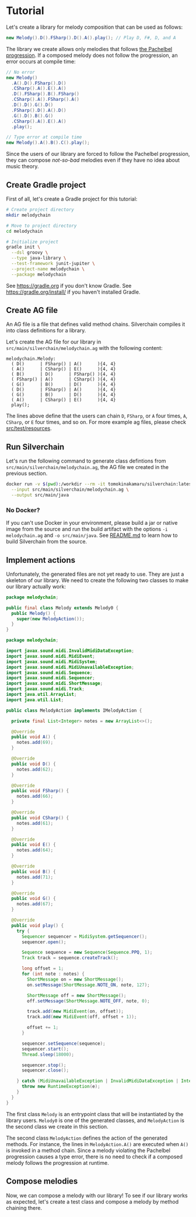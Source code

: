 # Tutorial

Let's create a library for melody composition that can be used as follows:

```java
new Melody().D().FSharp().D().A().play(); // Play D, F#, D, and A
```

The library we create allows only melodies that follows [the Pachelbel progression](http://openmusictheory.com/popRockHarmony-pachelbel.html). If a composed melody does not follow the progression, an error occurs at compile time:

```java
// No error
new Melody()
  .A().D().FSharp().D()
  .CSharp().A().E().A()
  .D().FSharp().B().FSharp()
  .CSharp().A().FSharp().A()
  .D().D().G().D()
  .FSharp().D().A().D()
  .G().D().B().G()
  .CSharp().A().E().A()
  .play();

// Type error at compile time
new Melody().A().B().C().play();
```

Since the users of our library are forced to follow the Pachelbel progression, they can compose *not-so-bad* melodies even if they have no idea about music theory.

## Create Gradle project

First of all, let's create a Gradle project for this tutorial:

```sh
# Create project directory
mkdir melodychain

# Move to project directory
cd melodychain

# Initialize project
gradle init \
  --dsl groovy \
  --type java-library \
  --test-framework junit-jupiter \
  --project-name melodychain \
  --package melodychain
```

See https://gradle.org if you don't know Gradle. See https://gradle.org/install/ if you haven't installed Gradle.

## Create AG file

An AG file is a file that defines valid method chains. Silverchain compiles it into class definitions for a library.

Let's create the AG file for our library in `src/main/silverchain/melodychain.ag` with the following content:

```
melodychain.Melody:
  ( D()      | FSharp() | A()      ){4, 4}
  ( A()      | CSharp() | E()      ){4, 4}
  ( B()      | D()      | FSharp() ){4, 4}
  ( FSharp() | A()      | CSharp() ){4, 4}
  ( G()      | B()      | D()      ){4, 4}
  ( D()      | FSharp() | A()      ){4, 4}
  ( G()      | B()      | D()      ){4, 4}
  ( A()      | CSharp() | E()      ){4, 4}
  play();
```

The lines above define that the users can chain `D`, `FSharp`, or `A` four times, `A`, `CSharp`, or `E` four times, and so on. For more example ag files, please check [src/test/resources](../src/test/resources).

## Run Silverchain

Let's run the following command to generate class defintions from `src/main/silverchain/melodychain.ag`, the AG file we created in the previous section.

```sh
docker run -v $(pwd):/workdir --rm -it tomokinakamaru/silverchain:latest \
  --input src/main/silverchain/melodychain.ag \
  --output src/main/java
```

### No Docker?

If you can't use Docker in your environment, please build a jar or native image from the source and run the build artifact with the options `-i melodychain.ag` and `-o src/main/java`. See [README.md](../README.md) to learn how to build Silverchain from the source.

## Implement actions

Unfortunately, the generated files are not yet ready to use. They are just a skeleton of our library. We need to create the following two classes to make our library actually work:

```java
package melodychain;

public final class Melody extends Melody0 {
  public Melody() {
    super(new MelodyAction());
  }
}
```

```java
package melodychain;

import javax.sound.midi.InvalidMidiDataException;
import javax.sound.midi.MidiEvent;
import javax.sound.midi.MidiSystem;
import javax.sound.midi.MidiUnavailableException;
import javax.sound.midi.Sequence;
import javax.sound.midi.Sequencer;
import javax.sound.midi.ShortMessage;
import javax.sound.midi.Track;
import java.util.ArrayList;
import java.util.List;

public class MelodyAction implements IMelodyAction {

  private final List<Integer> notes = new ArrayList<>();

  @Override
  public void A() {
    notes.add(69);
  }

  @Override
  public void D() {
    notes.add(62);
  }

  @Override
  public void FSharp() {
    notes.add(66);
  }

  @Override
  public void CSharp() {
    notes.add(61);
  }

  @Override
  public void E() {
    notes.add(64);
  }

  @Override
  public void B() {
    notes.add(71);
  }

  @Override
  public void G() {
    notes.add(67);
  }

  @Override
  public void play() {
    try {
      Sequencer sequencer = MidiSystem.getSequencer();
      sequencer.open();

      Sequence sequence = new Sequence(Sequence.PPQ, 1);
      Track track = sequence.createTrack();

      long offset = 1;
      for (int note : notes) {
        ShortMessage on = new ShortMessage();
        on.setMessage(ShortMessage.NOTE_ON, note, 127);

        ShortMessage off = new ShortMessage();
        off.setMessage(ShortMessage.NOTE_OFF, note, 0);

        track.add(new MidiEvent(on, offset));
        track.add(new MidiEvent(off, offset + 1));

        offset += 1;
      }

      sequencer.setSequence(sequence);
      sequencer.start();
      Thread.sleep(18000);

      sequencer.stop();
      sequencer.close();

    } catch (MidiUnavailableException | InvalidMidiDataException | InterruptedException e) {
      throw new RuntimeException(e);
    }
  }
}
```

The first class `Melody` is an entrypoint class that will be instantiated by the library users. `Melody0` is one of the generated classes, and `MelodyAction` is the second class we create in this section.

The second class `MelodyAction` defines the action of the generated methods. For instance, the lines in `MelodyAction.A()` are executed when `A()` is invoked in a method chain. Since a melody violating the Pachelbel progression causes a type error, there is no need to check if a composed melody follows the progression at runtime.

## Compose melodies

Now, we can compose a melody with our library! To see if our library works as expected, let's create a test class and compose a melody by method chaining there.
